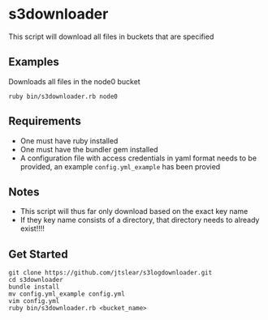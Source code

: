 s3downloader
============

This script will download all files in buckets that are specified

Examples
--------

Downloads all files in the node0 bucket
```
ruby bin/s3downloader.rb node0
```

Requirements
------------

* One must have ruby installed
* One must have the bundler gem installed
* A configuration file with access credentials in yaml format needs to be provided, an example `config.yml_example` has been provied

Notes
-----
* This script will thus far only download based on the exact key name
 * If they key name consists of a directory, that directory needs to already exist!!!!

Get Started
-----------
```
git clone https://github.com/jtslear/s3logdownloader.git
cd s3downloader
bundle install
mv config.yml_example config.yml
vim config.yml
ruby bin/s3downloader.rb <bucket_name>
```
